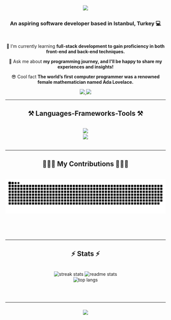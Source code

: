 <h1 align="center">
    <img src="https://readme-typing-svg.herokuapp.com/?font=Fira+Code&size=35&center=true&vCenter=true&color=7F00FF&width=500&height=70&duration=4000&lines=Hi+there!+👋;+I'm+Iremnaz!;" />
</h1>

<h3 align="center">An aspiring software developer based in Istanbul, Turkey 💻 </h3>

<br/>

<div align="center">
 
 🌱 I’m currently learning **full-stack development to gain proficiency in both front-end and back-end techniques.**

 💬 Ask me about **my programming journey, and I'll be happy to share my experiences and insights!**

 😎 Cool fact **The world’s first computer programmer was a renowned female mathematician named Ada Lovelace.**
 
 </div>
 
<div align="center"> 
  <a href="mailto:iremnazyolcu@gmail.com">
    <img src="https://img.shields.io/badge/Gmail-333333?style=for-the-badge&logo=gmail&logoColor=red" />
  </a>
  <a href="https://linkedin.com/in/iremnazyolcu" target="_blank">
    <img src="https://img.shields.io/badge/LinkedIn-0077B5?style=for-the-badge&logo=linkedin&logoColor=white" target="_blank" />
  </a>
</div>

 <hr/>
 
<h2 align="center">⚒️ Languages-Frameworks-Tools ⚒️</h2>
<br/>
<div align="center">
    <img src="https://skillicons.dev/icons?i=python,java,javascript&theme=light" /><br> 
    <img src="https://skillicons.dev/icons?i=react,html,css&theme=light" />
</div>

<br/>
<hr/>

<div align="center">
  <h2>👩🏻‍💻 My Contributions 👩🏻‍💻</h2>
  <br>
  <img alt="snake eating my contributions" src="https://raw.githubusercontent.com/iremnazyolcuu/iremnazyolcuu/output/github-contribution-grid-snake.svg" />
  
  <br/><br/><br/>
</div>

<hr/>

<h2 align="center">⚡ Stats ⚡</h2>
<br>
<div align=center>
  <img width=390 src="https://streak-stats.demolab.com/?user=iremnazyolcuu&count_private=true&theme=material-palenight&border_radius=10" alt="streak stats"/>
  <img width=390 src="https://github-readme-stats.vercel.app/api?username=iremnazyolcuu&count_private=true&show_icons=true&theme=material-palenight&rank_icon=github&border_radius=10" alt="readme stats" />
  <br/>
  <img width=325 align="center" src="https://github-readme-stats.vercel.app/api/top-langs/?username=iremnazyolcuu&hide=HTML&langs_count=8&layout=compact&theme=material-palenight&border_radius=10&size_weight=0.5&count_weight=0.5&exclude_repo=github-readme-stats" alt="top langs" />
</div>

<br/><br/>
<hr/>

<h3 align="center">
    <img src="https://readme-typing-svg.herokuapp.com/?font=Fira+Code&size=25&center=true&vCenter=true&color=7F00FF&width=500&height=70&duration=4000&lines=Thanks+for+visiting!+✌️;+Shoot+me+a+message+on+Linkedin!;I'm+always+down+to+collab!">
</h3>

<br/>

